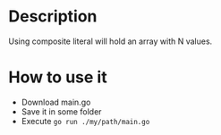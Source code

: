 # Description

Using composite literal will hold an array with N values.

# How to use it

* Download main.go
* Save it in some folder
* Execute `go run ./my/path/main.go`